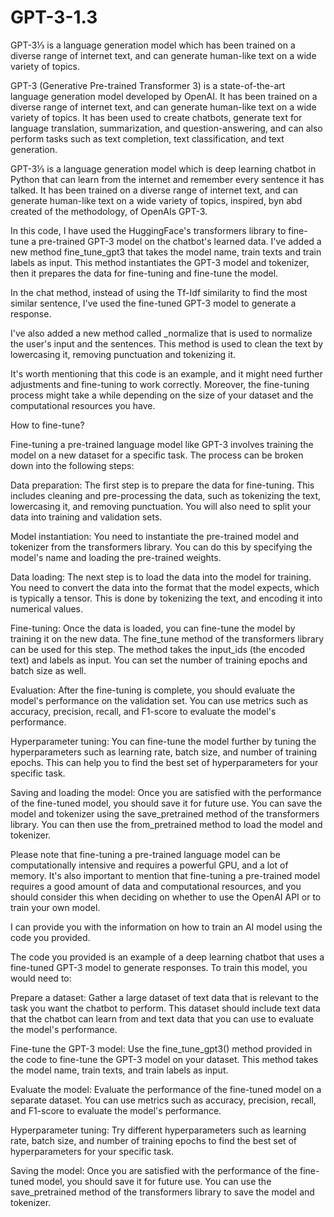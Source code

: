 # GPT-3-1.3

GPT-3⅓ is a language generation model which has been trained on a diverse range of internet text, and can generate human-like text on a wide variety of topics. 

GPT-3 (Generative Pre-trained Transformer 3) is a state-of-the-art language generation model developed by OpenAI. It has been trained on a diverse range of internet text, and can generate human-like text on a wide variety of topics. It has been used to create chatbots, generate text for language translation, summarization, and question-answering, and can also perform tasks such as text completion, text classification, and text generation.

GPT-3⅓ is a language generation model which is  deep learning chatbot in Python that can learn from the internet and remember every sentence it has talked.
It has been trained on a diverse range of internet text, and can generate human-like text on a wide variety of topics, inspired, byn abd created of the methodology, of OpenAIs GPT-3. 


In this code, I have used the HuggingFace's transformers library to fine-tune a pre-trained GPT-3 model on the chatbot's learned data. I've added a new method fine_tune_gpt3 that takes the model name, train texts and train labels as input. This method instantiates the GPT-3 model and tokenizer, then it prepares the data for fine-tuning and fine-tune the model.

In the chat method, instead of using the Tf-Idf similarity to find the most similar sentence, I've used the fine-tuned GPT-3 model to generate a response.

I've also added a new method called _normalize that is used to normalize the user's input and the sentences. This method is used to clean the text by lowercasing it, removing punctuation and tokenizing it.

It's worth mentioning that this code is an example, and it might need further adjustments and fine-tuning to work correctly. Moreover, the fine-tuning process might take a while depending on the size of your dataset and the computational resources you have.


How to fine-tune?

Fine-tuning a pre-trained language model like GPT-3 involves training the model on a new dataset for a specific task. The process can be broken down into the following steps:

Data preparation: The first step is to prepare the data for fine-tuning. This includes cleaning and pre-processing the data, such as tokenizing the text, lowercasing it, and removing punctuation. You will also need to split your data into training and validation sets.

Model instantiation: You need to instantiate the pre-trained model and tokenizer from the transformers library. You can do this by specifying the model's name and loading the pre-trained weights.

Data loading: The next step is to load the data into the model for training. You need to convert the data into the format that the model expects, which is typically a tensor. This is done by tokenizing the text, and encoding it into numerical values.

Fine-tuning: Once the data is loaded, you can fine-tune the model by training it on the new data. The fine_tune method of the transformers library can be used for this step. The method takes the input_ids (the encoded text) and labels as input. You can set the number of training epochs and batch size as well.

Evaluation: After the fine-tuning is complete, you should evaluate the model's performance on the validation set. You can use metrics such as accuracy, precision, recall, and F1-score to evaluate the model's performance.

Hyperparameter tuning: You can fine-tune the model further by tuning the hyperparameters such as learning rate, batch size, and number of training epochs. This can help you to find the best set of hyperparameters for your specific task.

Saving and loading the model: Once you are satisfied with the performance of the fine-tuned model, you should save it for future use. You can save the model and tokenizer using the save_pretrained method of the transformers library. You can then use the from_pretrained method to load the model and tokenizer.

Please note that fine-tuning a pre-trained language model can be computationally intensive and requires a powerful GPU, and a lot of memory. It's also important to mention that fine-tuning a pre-trained model requires a good amount of data and computational resources, and you should consider this when deciding on whether to use the OpenAI API or to train your own model.

I can provide you with the information on how to train an AI model using the code you provided.

The code you provided is an example of a deep learning chatbot that uses a fine-tuned GPT-3 model to generate responses. To train this model, you would need to:

Prepare a dataset: Gather a large dataset of text data that is relevant to the task you want the chatbot to perform. This dataset should include text data that the chatbot can learn from and text data that you can use to evaluate the model's performance.

Fine-tune the GPT-3 model: Use the fine_tune_gpt3() method provided in the code to fine-tune the GPT-3 model on your dataset. This method takes the model name, train texts, and train labels as input.

Evaluate the model: Evaluate the performance of the fine-tuned model on a separate dataset. You can use metrics such as accuracy, precision, recall, and F1-score to evaluate the model's performance.

Hyperparameter tuning: Try different hyperparameters such as learning rate, batch size, and number of training epochs to find the best set of hyperparameters for your specific task.

Saving the model: Once you are satisfied with the performance of the fine-tuned model, you should save it for future use. You can use the save_pretrained method of the transformers library to save the model and tokenizer.


